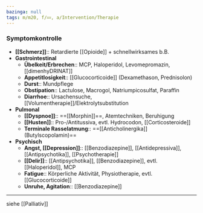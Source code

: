 ```yaml
---
bazinga: null
tags: m/m20, f/💤, a/Intervention/Therapie
---
```

### Symptomkontrolle
- **[[Schmerz]]**:: Retardierte [[Opioide]] + schnellwirksames b.B.
- **Gastrointestinal**
	- **Übelkeit/Erbrechen**:: MCP, Haloperidol, Levomepromazin, [[dimenhyDRINAT]]
	- **Appetitlosigkeit**:: [[Glucocorticoide]] (Dexamethason, Prednisolon)
	- **Durst**:: Mundpflege
	- **Obstipation**:: Lactulose, Macrogol, Natriumpicosulfat, Paraffin
	- **Diarrhoe**:: Ursachensuche, [[Volumentherapie]]/Elektrolytsubstitution
- **Pulmonal**
	- **[[Dyspnoe]]**:: ==[[Morphin]]==, Atemtechniken, Beruhigung
	- **[[Husten]]**:: Pro-/Antitussiva, evtl. Hydrocodon, [[Corticosteroide]]
	- **Terminale Rasselatmung**:: ==[[Anticholinergika]] (Butylscopolamin)==
- **Psychisch**
	- **Angst, [[Depression]]**:: [[Benzodiazepine]], [[Antidepressiva]], [[Antipsychotika]], [[Psychotherapie]]
	- **[[Delir]]**:: [[Antipsychotika]], [[Benzodiazepine]], evtl. [[Haloperidol]], MCP
	- **Fatigue**:: Körperliche Aktivität, Physiotherapie, evtl. [[Glucocorticoide]]
	- **Unruhe, Agitation**:: [[Benzodiazepine]]
---
siehe [[Palliativ]]